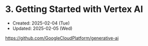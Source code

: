 # 3. Getting Started with Vertex AI
* Created: 2025-02-04 (Tue)
* Updated: 2025-02-05 (Wed)


https://github.com/GoogleCloudPlatform/generative-ai

